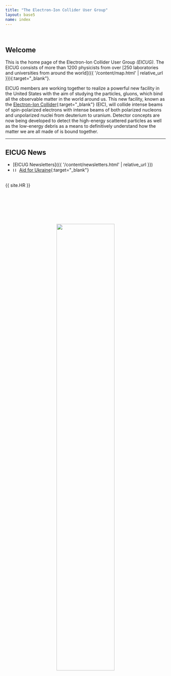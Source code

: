 ```yaml
---
title: "The Electron-Ion Collider User Group"
layout: base5
name: index
---
```


<br/>

## Welcome

This is the home page of the Electron-Ion Collider User Group *(EICUG)*.
The EICUG consists of more than 1200 physicists from over
[250 laboratories and universities from around the world]({{ '/content/map.html' | relative_url }}){:target="_blank"}.

EICUG members are working together to realize a powerful new facility in the
United States with the aim of studying the particles, gluons, which
bind all the observable matter in the world around us. This new facility, known as the
[Electron-Ion Collider](https://www.bnl.gov/eic/){:target="_blank"} (EIC),
will collide intense beams of spin-polarized electrons with intense
beams of both polarized nucleons and unpolarized nuclei
from deuterium to uranium. Detector concepts are now being
developed to detect the high-energy scattered particles as well
as the low-energy debris as a means to definitively understand
how the matter we are all made of is bound together.
<br/>

---

## EICUG News

* [EICUG Newsletters]({{ '/content/newsletters.html' | relative_url }})
* <img
  src="https://flagcdn.com/16x12/ua.png"
  srcset="https://flagcdn.com/32x24/ua.png 2x,
    https://flagcdn.com/48x36/ua.png 3x"
  width="16"
  height="12"
  alt="Ukraine">&nbsp;[Aid for Ukraine](https://urldefense.com/v3/__https://docs.google.com/document/d/1VXZ0C0_xEEdu7e0TJxGboKTi4ATQpUTpaVc7iMgpJ84/edit?usp=sharing__;!!P4SdNyxKAPE!RQKYXWouWGbP4GB9vtCX9ts9kw6PCZx6NBVgkWT7xfgPP-IRPLtWkuQ6ubi5t_07$){:target="_blank"}


<br/>
{{ site.HR }}


<br/><br/><br/><br/><br/>
<div align="center">
<img src="{{ '/assets/images/site/ion-collision-xparent.png' | relative_url }}" id="grad1" width="60%">
</div>

<br/>




<!-- EIC User Group Meeting in Warsaw will be moved from Warsaw to a different location. Warsaw Meeting will be in 2023. -->

<!-- br/>
<div align="center">
<img src="{{ '/assets/images/site/eic-yr-1.png' | relative_url }}" id="grad1" width="60%">
</div -->

<!-- div align="center"><img src="{{ '/assets/images/site/49899164917_eed03df6ee_w.jpg' | relative_url }}"> </div -->